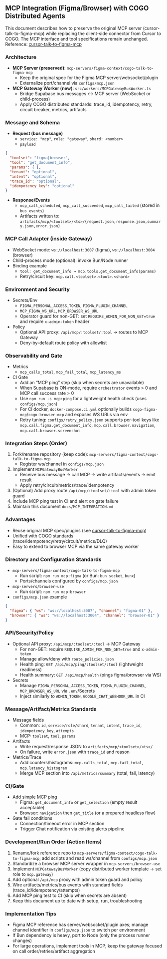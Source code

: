 ## MCP Integration (Figma/Browser) with COGO Distributed Agents

This document describes how to preserve the original MCP server (cursor-talk-to-figma-mcp) while replacing the client-side connector from Cursor to COGO. The MCP interface and tool specifications remain unchanged. Reference: [cursor-talk-to-figma-mcp](https://github.com/grab/cursor-talk-to-figma-mcp)

### Architecture
- **MCP Server (preserved)**: `mcp-servers/figma-context/cogo-talk-to-figma-mcp`
  - Keep the original spec for the Figma MCP server/websocket/plugin
  - Externalize port/channel via `configs/mcp.json`
- **MCP Gateway Worker (new)**: `src/workers/MCPGatewayBusWorker.ts`
  - Bridge Supabase bus messages ↔ MCP server (WebSocket or child-process)
  - Apply COGO distributed standards: trace_id, idempotency, retry, circuit breaker, metrics, artifacts

### Message and Schema
- **Request (bus message)**
  - `service: "mcp"`, `role: "gateway"`, `shard: <number>`
  - `payload`
```json
{
  "toolset": "figma|browser",
  "tool": "get_document_info",
  "params": { },
  "tenant": "optional",
  "intent": "optional",
  "trace_id": "optional",
  "idempotency_key": "optional"
}
```
- **Response/Events**
  - `mcp_call_scheduled`, `mcp_call_succeeded`, `mcp_call_failed` (stored in `bus_events`)
  - Artifacts written to: `artifacts/mcp/<toolset>/<ts>/{request.json,response.json,summary.json,error.json}`

### MCP Call Adapter (inside Gateway)
- WebSocket mode: `ws://localhost:3007` (figma), `ws://localhost:3004` (browser)
- Child-process mode (optional): invoke Bun/Node runner
- Binding example
  - `tool: get_document_info → mcp.tools.get_document_info(params)`
  - Retry/circuit key: `mcp.call.<toolset>.<tool>.<shard>`

### Environment and Security
- Secrets/Env
  - `FIGMA_PERSONAL_ACCESS_TOKEN`, `FIGMA_PLUGIN_CHANNEL`
  - `MCP_FIGMA_WS_URL`, `MCP_BROWSER_WS_URL`
  - Operator guard for non-GET: set `REQUIRE_ADMIN_FOR_NON_GET=true` and require `x-admin-token` header
- Policy
  - Optional API proxy: `/api/mcp/:toolset/:tool` → routes to MCP Gateway
  - Deny-by-default route policy with allowlist

### Observability and Gate
- Metrics
  - `mcp_calls_total`, `mcp_fail_total`, `mcp_latency_ms`
- CI Gate
  - Add an “MCP ping” step (skip when secrets are unavailable)
  - When Supabase is ON-mode, require `orchestrator` events > 0 and MCP call success rate > 0
  - Use `npm run -s mcp:ping` for a lightweight health check (uses `configs/mcp.json`) 
  - For CI docker, `docker-compose.ci.yml` optionally builds `cogo-figma-mcp`/`cogo-browser-mcp` and exposes WS URLs via env
  - Retry tuning: `configs/retry_policy.json` supports per-tool keys like `mcp.call.figma.get_document_info`, `mcp.call.browser.navigation`, `mcp.call.browser.screenshot`

### Integration Steps (Order)
1) Fork/rename repository (keep code): `mcp-servers/figma-context/cogo-talk-to-figma-mcp`
   - Register ws/channel in `configs/mcp.json`
2) Implement `MCPGatewayBusWorker`
   - Receive bus message → call MCP → write artifacts/events → emit result
   - Apply retry/circuit/metrics/trace/idempotency
3) (Optional) Add proxy route `/api/mcp/:toolset/:tool` with admin token guard
4) Include MCP ping test in CI and alert on gate failure
5) Maintain this document `docs/MCP_INTEGRATION.md`

### Advantages
- Reuse original MCP spec/plugins (see [cursor-talk-to-figma-mcp](https://github.com/grab/cursor-talk-to-figma-mcp))
- Unified with COGO standards (trace/idempotency/retry/circuit/metrics/DLQ)
- Easy to extend to browser MCP via the same gateway worker

### Directory and Configuration Standards
- `mcp-servers/figma-context/cogo-talk-to-figma-mcp`
  - Run script: `npm run mcp:figma` (or Bun: `bun socket`, `bunx`)
  - Ports/channels configured by `configs/mcp.json`
- `mcp-servers/browser-use`
  - Run script: `npm run mcp:browser`
- `configs/mcp.json` example
```json
{
  "figma": { "ws": "ws://localhost:3007", "channel": "figma-01" },
  "browser": { "ws": "ws://localhost:3004", "channel": "browser-01" }
}
```

### API/Security/Policy
- Optional API proxy: `/api/mcp/:toolset/:tool` → MCP Gateway
  - For non-GET: require `REQUIRE_ADMIN_FOR_NON_GET=true` and `x-admin-token`
  - Manage allow/deny with `route_policies.json`
  - Health ping: `GET /api/mcp/ping/:toolset/:tool` (lightweight readiness)
  - Health summary: `GET /api/mcp/health` (pings figma/browser via WS)
- Secrets
  - Manage `FIGMA_PERSONAL_ACCESS_TOKEN`, `FIGMA_PLUGIN_CHANNEL`, `MCP_BROWSER_WS_URL` via `.env`/Secrets
  - Inject similarly to `ADMIN_TOKEN`, `GOOGLE_CHAT_WEBHOOK_URL` in CI

### Message/Artifact/Metrics Standards
- Message fields
  - Common: `id`, `service/role/shard`, `tenant`, `intent`, `trace_id`, `idempotency_key`, `attempts`
  - MCP: `toolset`, `tool`, `params`
- Artifacts
  - Write request/response JSON to `artifacts/mcp/<toolset>/<ts>/`
  - On failure, write `error.json` with `trace_id` and reason
- Metrics/Trace
  - Add counters/histograms: `mcp.calls_total`, `mcp.fail_total`, `mcp.latency_histogram`
  - Merge MCP section into `/api/metrics/summary` (total, fail, latency)

### CI/Gate
- Add simple MCP ping
  - Figma: `get_document_info` or `get_selection` (empty result acceptable)
  - Browser: `navigation` then `get_title` (or a prepared headless flow)
- Gate fail conditions
  - Connection/timeout error in MCP section
  - Trigger Chat notification via existing alerts pipeline

### Development/Run Order (Action Items)
1) Rename/fork reference repo to `mcp-servers/figma-context/cogo-talk-to-figma-mcp`; add scripts and read ws/channel from `configs/mcp.json`
2) Standardize a browser MCP server wrapper in `mcp-servers/browser-use`
3) Implement `MCPGatewayBusWorker` (copy distributed worker template → set role to `mcp.gateway`)
4) Add optional `/api/mcp` proxy with admin token guard and policy
5) Wire artifacts/metrics/bus events with standard fields (trace_id/idempotency/attempts)
6) Add MCP ping test to CI (skip when secrets are absent)
7) Keep this document up to date with setup, run, troubleshooting

### Implementation Tips
- Figma MCP reference has server/websocket/plugin axes; manage channel identifier in `configs/mcp.json` to switch per environment
- If Bun dependency is heavy, port to Node (only the process runner changes)
- For large operations, implement tools in MCP; keep the gateway focused on call order/retries/artifact aggregation


